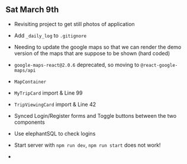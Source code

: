 ## Sat March 9th
- Revisiting project to get still photos of application
- Add `_daily_log` to `.gitignore`
- Needing to update the google maps so that we can render the demo version of the maps that are suppose to be shown (hard coded)
- `google-maps-react@2.0.6` deprecated, so moving to `@react-google-maps/api`
- `MapContainer`  
- `MyTripCard`  import & Line 99
- `TripViewingCard` import & Line 42

- Synced Login/Register forms and Toggle buttons between the two components
- Use elephantSQL to check logins
- Start server with `npm run dev`, `npm run start` does not work!
- 